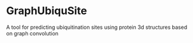 # GraphUbiquSite
A tool for predicting ubiquitination sites using protein 3d structures based on graph convolution
